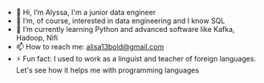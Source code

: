 - 👋 Hi, I’m Alyssa, I'm a junior data engineer
- 👀 I’m, of course, interested in data engineering and I know SQL
- 🌱 I’m currently learning Python and advanced software like Kafka, Hadoop, Nifi
- 📫 How to reach me: alisa13bold@gmail.com
- ⚡ Fun fact: I used to work as a linguist and teacher of foreign languages. Let's see how it helps me with programming languages

<!---
alyssa-bold/alyssa-bold is a ✨ special ✨ repository because its `README.md` (this file) appears on your GitHub profile.
You can click the Preview link to take a look at your changes.
--->
